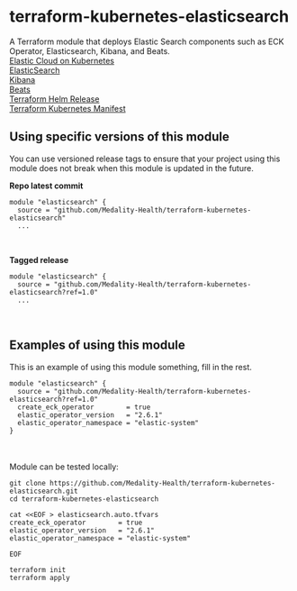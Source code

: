 # terraform-kubernetes-elasticsearch
A Terraform module that deploys Elastic Search components such as ECK Operator, Elasticsearch, Kibana, and Beats.<br>
[Elastic Cloud on Kubernetes](https://www.elastic.co/guide/en/cloud-on-k8s/master/k8s-overview.html)<br>
[ElasticSearch](https://www.elastic.co/guide/en/cloud-on-k8s/master/k8s-elasticsearch-specification.html)<br>
[Kibana](https://www.elastic.co/guide/en/cloud-on-k8s/master/k8s-kibana.html)<br>
[Beats](https://www.elastic.co/guide/en/cloud-on-k8s/master/k8s-beat.html)<br>
[Terraform Helm Release](https://registry.terraform.io/providers/hashicorp/helm/latest/docs/resources/release)<br>
[Terraform Kubernetes Manifest](https://registry.terraform.io/providers/hashicorp/kubernetes/latest/docs/resources/manifest)<br>


## Using specific versions of this module
You can use versioned release tags to ensure that your project using this module does not break when this module is updated in the future.<br>

<b>Repo latest commit</b><br>
```
module "elasticsearch" {
  source = "github.com/Medality-Health/terraform-kubernetes-elasticsearch"
  ...
```
<br>

<b>Tagged release</b><br>

```
module "elasticsearch" {
  source = "github.com/Medality-Health/terraform-kubernetes-elasticsearch?ref=1.0"
  ...
```
<br>

## Examples of using this module
This is an example of using this module something, fill in the rest.<br>

```
module "elasticsearch" {
  source = "github.com/Medality-Health/terraform-kubernetes-elasticsearch?ref=1.0"
  create_eck_operator        = true
  elastic_operator_version   = "2.6.1"
  elastic_operator_namespace = "elastic-system"
}
```

<br><br>
Module can be tested locally:<br>
```
git clone https://github.com/Medality-Health/terraform-kubernetes-elasticsearch.git
cd terraform-kubernetes-elasticsearch

cat <<EOF > elasticsearch.auto.tfvars
create_eck_operator        = true
elastic_operator_version   = "2.6.1"
elastic_operator_namespace = "elastic-system"

EOF

terraform init
terraform apply
```

